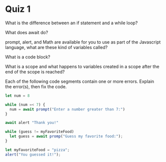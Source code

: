 # Quiz 1

What is the difference between an if statement and a while loop?

What does await do?

prompt, alert, and Math are available for you to use as part of the Javascript language, what are these kind of variables called?

What is a code block?

What is a scope and what happens to variables created in a scope after the end of the scope is reached?

Each of the following code segments contain one or more errors. Explain the error(s), then fix the code.

```js
let num = 8

while (num =< 7) {
  num = await prompt("Enter a number greater than 7:")
}

await alert "Thank you!"
```

```js
while (guess != myFavoriteFood)
  let guess = await promp("Guess my favorite food:");
}

let myFavoriteFood = "pizza";
alert("You guessed it!");
```

